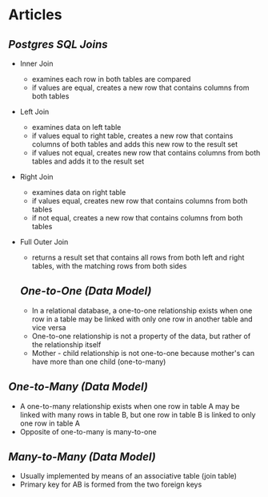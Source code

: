 # Articles

## *Postgres SQL Joins*

* Inner Join
  * examines each row in both tables are compared
  * if values are equal, creates a new row that contains columns from both tables
* Left Join
  * examines data on left table
  * if values equal to right table, creates a new row that contains columns of both tables and adds this new row to the result set
  * if values  not equal, creates new row  that contains columns from both tables and adds it to the result set
* Right Join
  * examines data on right table
  * if values equal, creates new row that contains columns from both tables
  * if not equal, creates a new row that contains columns from both tables
* Full Outer Join
  * returns a result set that contains all rows from both left and right tables, with the matching rows from both sides


  ## *One-to-One (Data Model)*

  * In a relational database, a one-to-one relationship exists when one row in a table may be linked with only one row in another table and vice versa
  * One-to-one relationship is not a property of the data, but rather of the relationship itself
  * Mother - child relationship is not one-to-one because mother's can have more than one child (one-to-many)


## *One-to-Many (Data Model)*  

* A one-to-many relationship exists when one row in table A may be linked with many rows in table B, but one row in table B is linked to only one row in table A
* Opposite of one-to-many is many-to-one


## *Many-to-Many (Data Model)* 

* Usually implemented by means of an associative table (join table)
* Primary key for AB is formed from the two foreign keys
